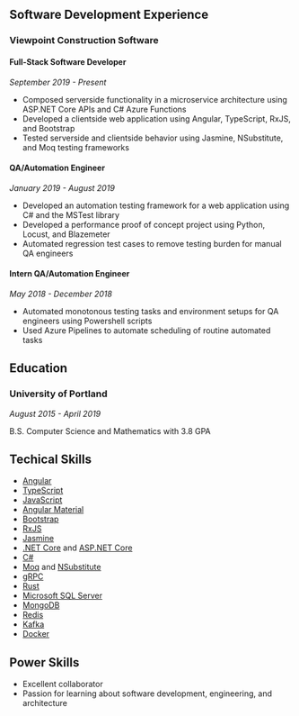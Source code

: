 ## Software Development Experience

### Viewpoint Construction Software

#### Full-Stack Software Developer

*September 2019 - Present*

- Composed serverside functionality in a microservice architecture using ASP.<span></span>NET Core APIs and C# Azure Functions
- Developed a clientside web application using Angular, TypeScript, RxJS, and Bootstrap
- Tested serverside and clientside behavior using Jasmine, NSubstitute, and Moq testing frameworks

#### QA/Automation Engineer

*January 2019 - August 2019*

- Developed an automation testing framework for a web application using C# and the MSTest library
- Developed a performance proof of concept project using Python, Locust, and Blazemeter
- Automated regression test cases to remove testing burden for manual QA engineers

#### Intern QA/Automation Engineer

*May 2018 - December 2018*

- Automated monotonous testing tasks and environment setups for QA engineers using Powershell scripts
- Used Azure Pipelines to automate scheduling of routine automated tasks

## Education

### University of Portland

*August 2015 - April 2019*

B.S. Computer Science and Mathematics with 3.8 GPA

## Techical Skills

- [Angular](https://angular.io/)
- [TypeScript](https://www.typescriptlang.org/)
- [JavaScript](https://developer.mozilla.org/en-US/docs/Web/JavaScript)
- [Angular Material](https://material.angular.io/)
- [Bootstrap](https://getbootstrap.com/)
- [RxJS](https://rxjs-dev.firebaseapp.com/)
- [Jasmine](https://jasmine.github.io/)
- [.NET Core](https://docs.microsoft.com/en-us/dotnet/core/) and [ASP.NET Core](https://docs.microsoft.com/en-us/aspnet/core/)
- [C#](https://docs.microsoft.com/en-us/dotnet/csharp/)
- [Moq](https://github.com/moq/moq) and [NSubstitute](https://nsubstitute.github.io/)
- [gRPC](https://grpc.io/)
- [Rust](https://www.rust-lang.org/)
- [Microsoft SQL Server](https://www.microsoft.com/en-us/sql-server/default.aspx)
- [MongoDB](https://www.mongodb.com/)
- [Redis](https://redis.io/)
- [Kafka](https://kafka.apache.org/)
- [Docker](https://www.docker.com/)

## Power Skills

- Excellent collaborator
- Passion for learning about software development, engineering, and architecture
